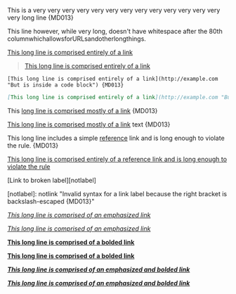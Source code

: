 This is a very very very very very very very very very very very very very very long line {MD013}

This line however, while very long, doesn't have whitespace after the 80th columnwhichallowsforURLsandotherlongthings.

[This long line is comprised entirely of a link](http://example.com "This is the long link's title")

> [This long line is comprised entirely of a link](http://example.com "This is the long link's title")

    [This long line is comprised entirely of a link](http://example.com "But is inside a code block") {MD013}

```md
[This long line is comprised entirely of a link](http://example.com "But is inside a code block") {MD013}
```

This [long line is comprised mostly of a link](http://example.com "This is the long link's title") {MD013}

[This long line is comprised mostly of a link](http://example.com "This is the long link's title") text {MD013}

This long line includes a simple [reference][label] link and is long enough to violate the rule. {MD013}

[This long line is comprised entirely of a reference link and is long enough to violate the rule][label]

[label]: http://example.org "Title for a link reference that is itself long enough to violate the rule"

[Link to broken label][notlabel]

[notlabel\]: notlink "Invalid syntax for a link label because the right bracket is backslash-escaped {MD013}"

[](http://example.com "This long line is comprised entirely of a link with empty text and a non-empty title")

*[This long line is comprised of an emphasized link](http://example.com "This is the long link's title")*

_[This long line is comprised of an emphasized link](http://example.com "This is the long link's title")_

**[This long line is comprised of a bolded link](http://example.com "This is the long link's title")**

__[This long line is comprised of a bolded link](http://example.com "This is the long link's title")__

_**[This long line is comprised of an emphasized and bolded link](http://example.com "This is the long link's title")**_

**_[This long line is comprised of an emphasized and bolded link](http://example.com "This is the long link's title")_**

*[](http://example.com "This long line is comprised of an emphasized link with empty text and a non-empty title")*

**[](http://example.com "This long line is comprised of a bolded link with empty text and a non-empty title")**
